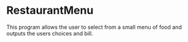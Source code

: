 # RestaurantMenu
This program allows the user to select from a small menu of food and outputs the users choices and bill. 
